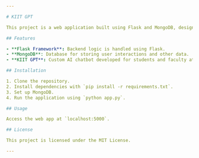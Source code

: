 ```yaml
---

# KIIT GPT 

This project is a web application built using Flask and MongoDB, designed to function as a GPT-based AI chatbot tailored for KIIT (Kalinga Institute of Industrial Technology).

## Features

- **Flask Framework**: Backend logic is handled using Flask.
- **MongoDB**: Database for storing user interactions and other data.
- **KIIT GPT**: Custom AI chatbot developed for students and faculty at KIIT.

## Installation

1. Clone the repository.
2. Install dependencies with `pip install -r requirements.txt`.
3. Set up MongoDB.
4. Run the application using `python app.py`.

## Usage

Access the web app at `localhost:5000`.

## License

This project is licensed under the MIT License.

---
```


